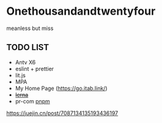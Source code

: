 # Onethousandandtwentyfour
meanless but miss

## TODO LIST
+ Antv X6
+ eslint + prettier
+ lit.js
+ MPA
+ My Home Page (https://go.itab.link/)
+ ~~[lerna](https://lerna.js.org/docs/getting-started)~~
+  pr-com  [pnpm](https://juejin.cn/post/7101117617233985566)

https://juejin.cn/post/7087134135193436197

